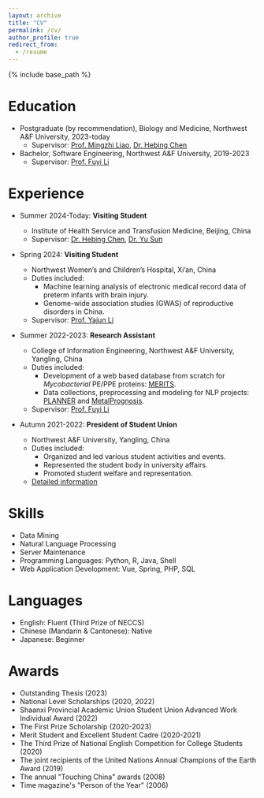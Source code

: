 ```yaml
---
layout: archive
title: "CV"
permalink: /cv/
author_profile: true
redirect_from:
  - /resume
---
```


{% include base_path %}

Education
======
<!-- * Ph.D in Version Control Theory, GitHub University, 2018 (expected) -->
* Postgraduate (by recommendation), Biology and Medicine, Northwest A&F University, 2023-today
  * Supervisor: [Prof. Mingzhi Liao](https://sm.nwsuaf.edu.cn/szdw/js2/389648.htm), [Dr. Hebing Chen](https://orcid.org/0000-0003-4102-356X)
* Bachelor, Software Engineering, Northwest A&F University, 2019-2023
  * Supervisor: [Prof. Fuyi Li](https://cie.nwsuaf.edu.cn/szdw/js/2022110040/index.htm)

Experience
======
* Summer 2024-Today: **Visiting Student**
  * Institute of Health Service and Transfusion Medicine, Beijing, China
  * Supervisor: [Dr. Hebing Chen](https://orcid.org/0000-0003-4102-356X), [Dr. Yu Sun](https://github.com/sunyolo)

* Spring 2024: **Visiting Student**
  * Northwest Women’s and Children’s Hospital, Xi’an, China
  * Duties included:
    * Machine learning analysis of electronic medical record data of preterm infants with brain injury.
    * Genome-wide association studies (GWAS) of reproductive disorders in China.
  * Supervisor: [Prof. Yajun Li](http://www.szxyjhxh.cn/fzjg/zwhyx/zwhmd220111/myzw051/2190.html)

<!-- * Summer 2023-Today: **Postgraduate Student**
  * College of Life Sciences, Northwest A&F University, Yangling, China
  * Supervisor: [Prof. Mingzhi Liao (杰青)](https://sm.nwsuaf.edu.cn/szdw/js2/389648.htm) -->
* Summer 2022-2023: **Research Assistant**
  * College of Information Engineering, Northwest A&F University, Yangling, China
  * Duties included: 
    * Development of a web based database from scratch for *Mycobacterial* PE/PPE proteins: [MERITS](https://doi.org/10.1093/bioadv/vbae035).
    * Data collections, preprocessing and modeling for NLP projects: [PLANNER](https://doi.org/10.1109/JBHI.2024.3349584) and [MetalPrognosis](https://doi.org/10.1109/TCBB.2024.3467093).
  * Supervisor: [Prof. Fuyi Li](https://cie.nwsuaf.edu.cn/szdw/js/2022110040/index.htm)

* Autumn 2021-2022: **President of Student Union**
  * Northwest A&F University, Yangling, China
  * Duties included:
    * Organized and led various student activities and events.
    * Represented the student body in university affairs.
    * Promoted student welfare and representation.
  * [Detailed information](https://54youth.nwsuaf.edu.cn/xstt/xsk/zzjg_xsk/zxt/40b12d90707540e2a71e609dbf3f05b8.htm)

Skills
======
* Data Mining
* Natural Language Processing
* Server Maintenance
* Programming Languages: Python, R, Java, Shell
* Web Application Development: Vue, Spring, PHP, SQL

Languages
======
* English: Fluent (Third Prize of NECCS)
* Chinese (Mandarin & Cantonese): Native
* Japanese: Beginner

Awards
======
* Outstanding Thesis (2023)
* National Level Scholarships (2020, 2022)
* Shaanxi Provincial Academic Union Student Union Advanced Work Individual Award (2022)
* The First Prize Scholarship (2020-2023)
* Merit Student and Excellent Student Cadre (2020-2021)
* The Third Prize of National English Competition for College Students (2020)
* The joint recipients of the United Nations Annual Champions of the Earth Award (2019)
* The annual "Touching China" awards (2008)
* Time magazine's "Person of the Year" (2006)


